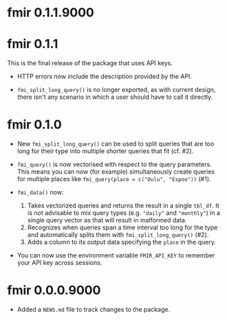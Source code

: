 # fmir 0.1.1.9000

# fmir 0.1.1

This is the final release of the package that uses API keys.

* HTTP errors now include the description provided by the API.

* `fmi_split_long_query()` is no longer exported, as with current design,
  there isn't any scenario in which a user should have to call it directly.

# fmir 0.1.0

* New `fmi_split_long_query()` can be used to split queries that are too long
  for their type into multiple shorter queries that fit (cf. #2).
  
* `fmi_query()` is now vectorised with respect to the query parameters. This
  means you can now (for example) simultaneously create queries for multiple
  places like `fmi_query(place = c("Oulu", "Espoo"))` (#1).

* `fmi_data()` now:
    1. Takes vectorized queries and returns the result in a single `tbl_df`. It
       is not advisable to mix query types (e.g. `"daily"` and `"monthly"`) in
       a single query vector as that will result in malformed data.
    2. Recognizes when queries span a time interval too long for the type and
       automatically splits them with `fmi_split_long_query()` (#2).
    3. Adds a column to its output data specifying the `place` in the query.

* You can now use the environment variable `FMIR_API_KEY` to remember your API
  key across sessions.

# fmir 0.0.0.9000

* Added a `NEWS.md` file to track changes to the package.
